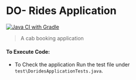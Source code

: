 # DO- Rides Application
[![Java CI with Gradle](https://github.com/Damm999/Dorides/actions/workflows/gradle.yml/badge.svg?branch=main)](https://github.com/Damm999/Dorides/actions/workflows/gradle.yml)
> A cab booking application


#### To Execute Code:
-   To Check the application Run the test file under `test\DoridesApplicationTests.java`.
